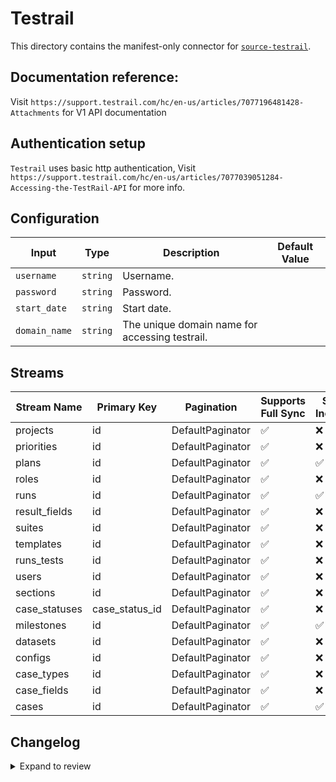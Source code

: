# Testrail
This directory contains the manifest-only connector for [`source-testrail`](https://www.testrail.com/).

## Documentation reference:
Visit `https://support.testrail.com/hc/en-us/articles/7077196481428-Attachments` for V1 API documentation

## Authentication setup
`Testrail` uses basic http authentication, Visit `https://support.testrail.com/hc/en-us/articles/7077039051284-Accessing-the-TestRail-API` for more info.

## Configuration

| Input | Type | Description | Default Value |
|-------|------|-------------|---------------|
| `username` | `string` | Username.  |  |
| `password` | `string` | Password.  |  |
| `start_date` | `string` | Start date.  |  |
| `domain_name` | `string` | The unique domain name for accessing testrail.  |  |

## Streams
| Stream Name | Primary Key | Pagination | Supports Full Sync | Supports Incremental |
|-------------|-------------|------------|---------------------|----------------------|
| projects | id | DefaultPaginator | ✅ |  ❌  |
| priorities | id | DefaultPaginator | ✅ |  ❌  |
| plans | id | DefaultPaginator | ✅ |  ✅  |
| roles | id | DefaultPaginator | ✅ |  ❌  |
| runs | id | DefaultPaginator | ✅ |  ✅  |
| result_fields | id | DefaultPaginator | ✅ |  ❌  |
| suites | id | DefaultPaginator | ✅ |  ❌  |
| templates | id | DefaultPaginator | ✅ |  ❌  |
| runs_tests | id | DefaultPaginator | ✅ |  ❌  |
| users | id | DefaultPaginator | ✅ |  ❌  |
| sections | id | DefaultPaginator | ✅ |  ❌  |
| case_statuses | case_status_id | DefaultPaginator | ✅ |  ❌  |
| milestones | id | DefaultPaginator | ✅ |  ✅  |
| datasets | id | DefaultPaginator | ✅ |  ❌  |
| configs | id | DefaultPaginator | ✅ |  ❌  |
| case_types | id | DefaultPaginator | ✅ |  ❌  |
| case_fields | id | DefaultPaginator | ✅ |  ❌  |
| cases | id | DefaultPaginator | ✅ |  ✅  |

## Changelog

<details>
  <summary>Expand to review</summary>

| Version | Date | Pull Request | Subject |
| ------------------ | ------------ | -- | ---------------- |
| 0.0.14 | 2025-03-01 | [55132](https://github.com/airbytehq/airbyte/pull/55132) | Update dependencies |
| 0.0.13 | 2025-02-22 | [54527](https://github.com/airbytehq/airbyte/pull/54527) | Update dependencies |
| 0.0.12 | 2025-02-15 | [54075](https://github.com/airbytehq/airbyte/pull/54075) | Update dependencies |
| 0.0.11 | 2025-02-08 | [53563](https://github.com/airbytehq/airbyte/pull/53563) | Update dependencies |
| 0.0.10 | 2025-02-01 | [53041](https://github.com/airbytehq/airbyte/pull/53041) | Update dependencies |
| 0.0.9 | 2025-01-25 | [52447](https://github.com/airbytehq/airbyte/pull/52447) | Update dependencies |
| 0.0.8 | 2025-01-18 | [51963](https://github.com/airbytehq/airbyte/pull/51963) | Update dependencies |
| 0.0.7 | 2025-01-11 | [51454](https://github.com/airbytehq/airbyte/pull/51454) | Update dependencies |
| 0.0.6 | 2024-12-28 | [50825](https://github.com/airbytehq/airbyte/pull/50825) | Update dependencies |
| 0.0.5 | 2024-12-21 | [50352](https://github.com/airbytehq/airbyte/pull/50352) | Update dependencies |
| 0.0.4 | 2024-12-14 | [49400](https://github.com/airbytehq/airbyte/pull/49400) | Update dependencies |
| 0.0.3 | 2024-11-04 | [47773](https://github.com/airbytehq/airbyte/pull/47773) | Update dependencies |
| 0.0.2 | 2024-10-28 | [47630](https://github.com/airbytehq/airbyte/pull/47630) | Update dependencies |
| 0.0.1 | 2024-09-29 | [46250](https://github.com/airbytehq/airbyte/pull/46250) | Initial release by [@btkcodedev](https://github.com/btkcodedev) via Connector Builder |

</details>
